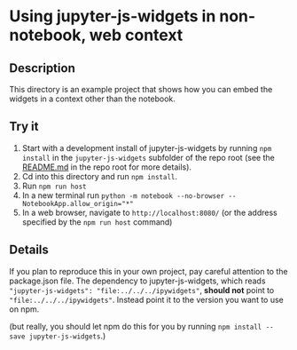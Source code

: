 # Using jupyter-js-widgets in non-notebook, web context
## Description
This directory is an example project that shows how you can embed the widgets in
a context other than the notebook.

## Try it
1. Start with a development install of jupyter-js-widgets by running `npm install` in the `jupyter-js-widgets` subfolder of the repo root (see the [README.md](../../../README.md) in the repo root for more details).
2. Cd into this directory and run `npm install`.
3. Run `npm run host`
4. In a new terminal run `python -m notebook --no-browser --NotebookApp.allow_origin="*"`
5. In a web browser, navigate to `http://localhost:8080/` (or the address specified by the `npm run host` command)

## Details
If you plan to reproduce this in your own project, pay careful attention to the
package.json file.  The dependency to jupyter-js-widgets, which reads
`"jupyter-js-widgets": "file:../../../ipywidgets"`, **should not** point to `"file:../../../ipywidgets"`.
Instead point it to the version you want to use on npm.

(but really, you should let npm do this for you by running
`npm install --save jupyter-js-widgets`.)
